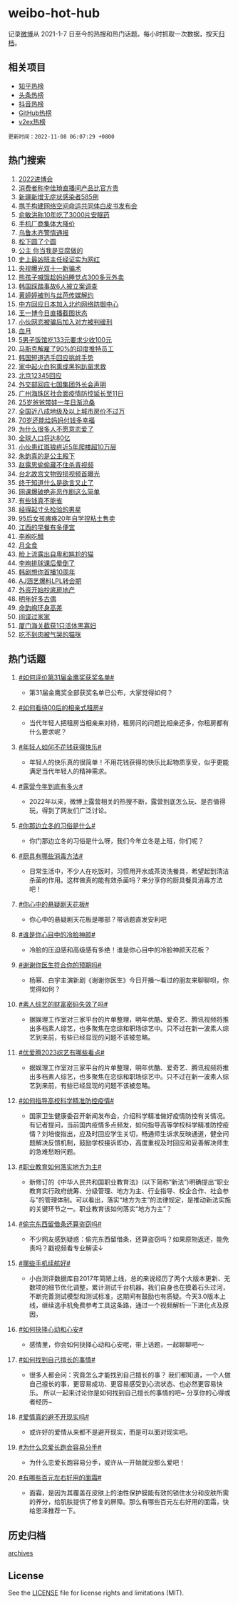 # weibo-hot-hub

记录[微博](https://www.weibo.com)从 2021-1-7 日至今的热搜和热门话题。每小时抓取一次数据，按天[归档](archives)。

## 相关项目

- [知乎热榜](https://github.com/lonnyzhang423/zhihu-hot-hub)
- [头条热榜](https://github.com/lonnyzhang423/toutiao-hot-hub)
- [抖音热榜](https://github.com/lonnyzhang423/douyin-hot-hub)
- [GitHub热榜](https://github.com/lonnyzhang423/github-hot-hub)
- [v2ex热榜](https://github.com/lonnyzhang423/v2ex-hot-hub)


`更新时间：2022-11-08 06:07:29 +0800`

## 热门搜索

1. [2022进博会](https://m.weibo.cn/search?containerid=100103type%3D1%26t%3D10%26q%3D%232022%E8%BF%9B%E5%8D%9A%E4%BC%9A%23&stream_entry_id=51&isnewpage=1&extparam=seat%3D1%26filter_type%3Drealtimehot%26pos%3D0%26dgr%3D0%26c_type%3D51%26cate%3D10103%26display_time%3D1667858847%26pre_seqid%3D1667858847141029163164&luicode=10000011&lfid=106003type%253D25%2526t%253D3%2526disable_hot%253D1%2526filter_type%253Drealtimehot)
1. [消费者称李佳琦直播间产品比官方贵](https://m.weibo.cn/search?containerid=100103type%3D1%26t%3D10%26q%3D%23%E6%B6%88%E8%B4%B9%E8%80%85%E7%A7%B0%E6%9D%8E%E4%BD%B3%E7%90%A6%E7%9B%B4%E6%92%AD%E9%97%B4%E4%BA%A7%E5%93%81%E6%AF%94%E5%AE%98%E6%96%B9%E8%B4%B5%23&stream_entry_id=31&isnewpage=1&extparam=seat%3D1%26cate%3D5001%26pos%3D0%26lcate%3D5001%26realpos%3D1%26filter_type%3Drealtimehot%26q%3D%2523%25E6%25B6%2588%25E8%25B4%25B9%25E8%2580%2585%25E7%25A7%25B0%25E6%259D%258E%25E4%25BD%25B3%25E7%2590%25A6%25E7%259B%25B4%25E6%2592%25AD%25E9%2597%25B4%25E4%25BA%25A7%25E5%2593%2581%25E6%25AF%2594%25E5%25AE%2598%25E6%2596%25B9%25E8%25B4%25B5%2523%26dgr%3D0%26c_type%3D31%26band_rank%3D1%26flag%3D2%26display_time%3D1667858847%26pre_seqid%3D1667858847141029163164&luicode=10000011&lfid=106003type%253D25%2526t%253D3%2526disable_hot%253D1%2526filter_type%253Drealtimehot)
1. [新疆新增无症状感染者585例](https://m.weibo.cn/search?containerid=100103type%3D1%26t%3D10%26q%3D%23%E6%96%B0%E7%96%86%E6%96%B0%E5%A2%9E%E6%97%A0%E7%97%87%E7%8A%B6%E6%84%9F%E6%9F%93%E8%80%85585%E4%BE%8B%23&stream_entry_id=31&isnewpage=1&extparam=seat%3D1%26cate%3D5001%26pos%3D1%26lcate%3D5001%26realpos%3D2%26filter_type%3Drealtimehot%26q%3D%2523%25E6%2596%25B0%25E7%2596%2586%25E6%2596%25B0%25E5%25A2%259E%25E6%2597%25A0%25E7%2597%2587%25E7%258A%25B6%25E6%2584%259F%25E6%259F%2593%25E8%2580%2585585%25E4%25BE%258B%2523%26dgr%3D0%26c_type%3D31%26band_rank%3D2%26flag%3D0%26display_time%3D1667858847%26pre_seqid%3D1667858847141029163164&luicode=10000011&lfid=106003type%253D25%2526t%253D3%2526disable_hot%253D1%2526filter_type%253Drealtimehot)
1. [携手构建网络空间命运共同体白皮书发布会](https://m.weibo.cn/search?containerid=100103type%3D1%26t%3D10%26q%3D%23%E6%90%BA%E6%89%8B%E6%9E%84%E5%BB%BA%E7%BD%91%E7%BB%9C%E7%A9%BA%E9%97%B4%E5%91%BD%E8%BF%90%E5%85%B1%E5%90%8C%E4%BD%93%E7%99%BD%E7%9A%AE%E4%B9%A6%E5%8F%91%E5%B8%83%E4%BC%9A%23&stream_entry_id=31&isnewpage=1&extparam=seat%3D1%26cate%3D5001%26pos%3D2%26lcate%3D5001%26realpos%3D3%26filter_type%3Drealtimehot%26q%3D%2523%25E6%2590%25BA%25E6%2589%258B%25E6%259E%2584%25E5%25BB%25BA%25E7%25BD%2591%25E7%25BB%259C%25E7%25A9%25BA%25E9%2597%25B4%25E5%2591%25BD%25E8%25BF%2590%25E5%2585%25B1%25E5%2590%258C%25E4%25BD%2593%25E7%2599%25BD%25E7%259A%25AE%25E4%25B9%25A6%25E5%258F%2591%25E5%25B8%2583%25E4%25BC%259A%2523%26dgr%3D0%26c_type%3D31%26band_rank%3D3%26flag%3D0%26display_time%3D1667858847%26pre_seqid%3D1667858847141029163164&luicode=10000011&lfid=106003type%253D25%2526t%253D3%2526disable_hot%253D1%2526filter_type%253Drealtimehot)
1. [俞敏洪称10年吃了3000片安眠药](https://m.weibo.cn/search?containerid=100103type%3D1%26t%3D10%26q%3D%23%E4%BF%9E%E6%95%8F%E6%B4%AA%E7%A7%B010%E5%B9%B4%E5%90%83%E4%BA%863000%E7%89%87%E5%AE%89%E7%9C%A0%E8%8D%AF%23&stream_entry_id=31&isnewpage=1&extparam=seat%3D1%26cate%3D5001%26pos%3D3%26lcate%3D5001%26realpos%3D4%26filter_type%3Drealtimehot%26q%3D%2523%25E4%25BF%259E%25E6%2595%258F%25E6%25B4%25AA%25E7%25A7%25B010%25E5%25B9%25B4%25E5%2590%2583%25E4%25BA%25863000%25E7%2589%2587%25E5%25AE%2589%25E7%259C%25A0%25E8%258D%25AF%2523%26dgr%3D0%26c_type%3D31%26band_rank%3D4%26flag%3D0%26display_time%3D1667858847%26pre_seqid%3D1667858847141029163164&luicode=10000011&lfid=106003type%253D25%2526t%253D3%2526disable_hot%253D1%2526filter_type%253Drealtimehot)
1. [手机厂商集体大降价](https://m.weibo.cn/search?containerid=100103type%3D1%26t%3D10%26q%3D%23%E6%89%8B%E6%9C%BA%E5%8E%82%E5%95%86%E9%9B%86%E4%BD%93%E5%A4%A7%E9%99%8D%E4%BB%B7%23&stream_entry_id=31&isnewpage=1&extparam=seat%3D1%26cate%3D5001%26pos%3D4%26lcate%3D5001%26realpos%3D5%26filter_type%3Drealtimehot%26q%3D%2523%25E6%2589%258B%25E6%259C%25BA%25E5%258E%2582%25E5%2595%2586%25E9%259B%2586%25E4%25BD%2593%25E5%25A4%25A7%25E9%2599%258D%25E4%25BB%25B7%2523%26dgr%3D0%26c_type%3D31%26band_rank%3D5%26flag%3D0%26display_time%3D1667858847%26pre_seqid%3D1667858847141029163164&luicode=10000011&lfid=106003type%253D25%2526t%253D3%2526disable_hot%253D1%2526filter_type%253Drealtimehot)
1. [乌鲁木齐警情通报](https://m.weibo.cn/search?containerid=100103type%3D1%26t%3D10%26q%3D%23%E4%B9%8C%E9%B2%81%E6%9C%A8%E9%BD%90%E8%AD%A6%E6%83%85%E9%80%9A%E6%8A%A5%23&stream_entry_id=31&isnewpage=1&extparam=seat%3D1%26cate%3D5001%26pos%3D5%26lcate%3D5001%26realpos%3D6%26filter_type%3Drealtimehot%26q%3D%2523%25E4%25B9%258C%25E9%25B2%2581%25E6%259C%25A8%25E9%25BD%2590%25E8%25AD%25A6%25E6%2583%2585%25E9%2580%259A%25E6%258A%25A5%2523%26dgr%3D0%26c_type%3D31%26band_rank%3D6%26flag%3D0%26display_time%3D1667858847%26pre_seqid%3D1667858847141029163164&luicode=10000011&lfid=106003type%253D25%2526t%253D3%2526disable_hot%253D1%2526filter_type%253Drealtimehot)
1. [松下圆了个圆](https://m.weibo.cn/search?containerid=100103type%3D1%26t%3D10%26q%3D%23%E6%9D%BE%E4%B8%8B%E5%9C%86%E4%BA%86%E4%B8%AA%E5%9C%86%23&stream_entry_id=31&isnewpage=1&extparam=seat%3D1%26cate%3D5001%26pos%3D6%26lcate%3D5001%26adid%3D170774%26filter_type%3Drealtimehot%26q%3D%2523%25E6%259D%25BE%25E4%25B8%258B%25E5%259C%2586%25E4%25BA%2586%25E4%25B8%25AA%25E5%259C%2586%2523%26topic_ad%3D1%26dgr%3D0%26c_type%3D31%26band_rank%3D7%26display_time%3D1667858847%26pre_seqid%3D1667858847141029163164&luicode=10000011&lfid=106003type%253D25%2526t%253D3%2526disable_hot%253D1%2526filter_type%253Drealtimehot)
1. [公主 你当我是豆腐做的](https://m.weibo.cn/search?containerid=100103type%3D1%26t%3D10%26q%3D%E5%85%AC%E4%B8%BB+%E4%BD%A0%E5%BD%93%E6%88%91%E6%98%AF%E8%B1%86%E8%85%90%E5%81%9A%E7%9A%84&stream_entry_id=31&isnewpage=1&extparam=seat%3D1%26cate%3D5001%26pos%3D7%26lcate%3D5001%26realpos%3D7%26filter_type%3Drealtimehot%26q%3D%25E5%2585%25AC%25E4%25B8%25BB%2520%25E4%25BD%25A0%25E5%25BD%2593%25E6%2588%2591%25E6%2598%25AF%25E8%25B1%2586%25E8%2585%2590%25E5%2581%259A%25E7%259A%2584%26dgr%3D0%26c_type%3D31%26band_rank%3D7%26flag%3D0%26display_time%3D1667858847%26pre_seqid%3D1667858847141029163164&luicode=10000011&lfid=106003type%253D25%2526t%253D3%2526disable_hot%253D1%2526filter_type%253Drealtimehot)
1. [史上最凶班主任经证实为网红](https://m.weibo.cn/search?containerid=100103type%3D1%26t%3D10%26q%3D%23%E5%8F%B2%E4%B8%8A%E6%9C%80%E5%87%B6%E7%8F%AD%E4%B8%BB%E4%BB%BB%E7%BB%8F%E8%AF%81%E5%AE%9E%E4%B8%BA%E7%BD%91%E7%BA%A2%23&stream_entry_id=31&isnewpage=1&extparam=seat%3D1%26cate%3D5001%26pos%3D8%26lcate%3D5001%26realpos%3D8%26filter_type%3Drealtimehot%26q%3D%2523%25E5%258F%25B2%25E4%25B8%258A%25E6%259C%2580%25E5%2587%25B6%25E7%258F%25AD%25E4%25B8%25BB%25E4%25BB%25BB%25E7%25BB%258F%25E8%25AF%2581%25E5%25AE%259E%25E4%25B8%25BA%25E7%25BD%2591%25E7%25BA%25A2%2523%26dgr%3D0%26c_type%3D31%26band_rank%3D8%26flag%3D0%26display_time%3D1667858847%26pre_seqid%3D1667858847141029163164&luicode=10000011&lfid=106003type%253D25%2526t%253D3%2526disable_hot%253D1%2526filter_type%253Drealtimehot)
1. [央视曝光双十一新骗术](https://m.weibo.cn/search?containerid=100103type%3D1%26t%3D10%26q%3D%23%E5%A4%AE%E8%A7%86%E6%9B%9D%E5%85%89%E5%8F%8C%E5%8D%81%E4%B8%80%E6%96%B0%E9%AA%97%E6%9C%AF%23&stream_entry_id=31&isnewpage=1&extparam=seat%3D1%26cate%3D5001%26pos%3D9%26lcate%3D5001%26realpos%3D9%26filter_type%3Drealtimehot%26q%3D%2523%25E5%25A4%25AE%25E8%25A7%2586%25E6%259B%259D%25E5%2585%2589%25E5%258F%258C%25E5%258D%2581%25E4%25B8%2580%25E6%2596%25B0%25E9%25AA%2597%25E6%259C%25AF%2523%26dgr%3D0%26c_type%3D31%26band_rank%3D9%26flag%3D0%26display_time%3D1667858847%26pre_seqid%3D1667858847141029163164&luicode=10000011&lfid=106003type%253D25%2526t%253D3%2526disable_hot%253D1%2526filter_type%253Drealtimehot)
1. [熊孩子喊饿趁妈妈睡觉点300多元外卖](https://m.weibo.cn/search?containerid=100103type%3D1%26t%3D10%26q%3D%23%E7%86%8A%E5%AD%A9%E5%AD%90%E5%96%8A%E9%A5%BF%E8%B6%81%E5%A6%88%E5%A6%88%E7%9D%A1%E8%A7%89%E7%82%B9300%E5%A4%9A%E5%85%83%E5%A4%96%E5%8D%96%23&stream_entry_id=31&isnewpage=1&extparam=seat%3D1%26cate%3D5001%26pos%3D10%26lcate%3D5001%26realpos%3D10%26filter_type%3Drealtimehot%26q%3D%2523%25E7%2586%258A%25E5%25AD%25A9%25E5%25AD%2590%25E5%2596%258A%25E9%25A5%25BF%25E8%25B6%2581%25E5%25A6%2588%25E5%25A6%2588%25E7%259D%25A1%25E8%25A7%2589%25E7%2582%25B9300%25E5%25A4%259A%25E5%2585%2583%25E5%25A4%2596%25E5%258D%2596%2523%26dgr%3D0%26c_type%3D31%26band_rank%3D10%26flag%3D0%26display_time%3D1667858847%26pre_seqid%3D1667858847141029163164&luicode=10000011&lfid=106003type%253D25%2526t%253D3%2526disable_hot%253D1%2526filter_type%253Drealtimehot)
1. [韩国踩踏事故6人被立案调查](https://m.weibo.cn/search?containerid=100103type%3D1%26t%3D10%26q%3D%23%E9%9F%A9%E5%9B%BD%E8%B8%A9%E8%B8%8F%E4%BA%8B%E6%95%856%E4%BA%BA%E8%A2%AB%E7%AB%8B%E6%A1%88%E8%B0%83%E6%9F%A5%23&stream_entry_id=31&isnewpage=1&extparam=seat%3D1%26cate%3D5001%26pos%3D11%26lcate%3D5001%26realpos%3D11%26filter_type%3Drealtimehot%26q%3D%2523%25E9%259F%25A9%25E5%259B%25BD%25E8%25B8%25A9%25E8%25B8%258F%25E4%25BA%258B%25E6%2595%25856%25E4%25BA%25BA%25E8%25A2%25AB%25E7%25AB%258B%25E6%25A1%2588%25E8%25B0%2583%25E6%259F%25A5%2523%26dgr%3D0%26c_type%3D31%26band_rank%3D11%26flag%3D0%26display_time%3D1667858847%26pre_seqid%3D1667858847141029163164&luicode=10000011&lfid=106003type%253D25%2526t%253D3%2526disable_hot%253D1%2526filter_type%253Drealtimehot)
1. [黄婷婷被判与丝芭传媒解约](https://m.weibo.cn/search?containerid=100103type%3D1%26t%3D10%26q%3D%23%E9%BB%84%E5%A9%B7%E5%A9%B7%E8%A2%AB%E5%88%A4%E4%B8%8E%E4%B8%9D%E8%8A%AD%E4%BC%A0%E5%AA%92%E8%A7%A3%E7%BA%A6%23&stream_entry_id=31&isnewpage=1&extparam=seat%3D1%26cate%3D5001%26pos%3D12%26lcate%3D5001%26realpos%3D12%26filter_type%3Drealtimehot%26q%3D%2523%25E9%25BB%2584%25E5%25A9%25B7%25E5%25A9%25B7%25E8%25A2%25AB%25E5%2588%25A4%25E4%25B8%258E%25E4%25B8%259D%25E8%258A%25AD%25E4%25BC%25A0%25E5%25AA%2592%25E8%25A7%25A3%25E7%25BA%25A6%2523%26dgr%3D0%26c_type%3D31%26band_rank%3D12%26flag%3D0%26display_time%3D1667858847%26pre_seqid%3D1667858847141029163164&luicode=10000011&lfid=106003type%253D25%2526t%253D3%2526disable_hot%253D1%2526filter_type%253Drealtimehot)
1. [中方回应日本加入北约网络防御中心](https://m.weibo.cn/search?containerid=100103type%3D1%26t%3D10%26q%3D%23%E4%B8%AD%E6%96%B9%E5%9B%9E%E5%BA%94%E6%97%A5%E6%9C%AC%E5%8A%A0%E5%85%A5%E5%8C%97%E7%BA%A6%E7%BD%91%E7%BB%9C%E9%98%B2%E5%BE%A1%E4%B8%AD%E5%BF%83%23&stream_entry_id=31&isnewpage=1&extparam=seat%3D1%26cate%3D5001%26pos%3D13%26lcate%3D5001%26realpos%3D13%26filter_type%3Drealtimehot%26q%3D%2523%25E4%25B8%25AD%25E6%2596%25B9%25E5%259B%259E%25E5%25BA%2594%25E6%2597%25A5%25E6%259C%25AC%25E5%258A%25A0%25E5%2585%25A5%25E5%258C%2597%25E7%25BA%25A6%25E7%25BD%2591%25E7%25BB%259C%25E9%2598%25B2%25E5%25BE%25A1%25E4%25B8%25AD%25E5%25BF%2583%2523%26dgr%3D0%26c_type%3D31%26band_rank%3D13%26flag%3D0%26display_time%3D1667858847%26pre_seqid%3D1667858847141029163164&luicode=10000011&lfid=106003type%253D25%2526t%253D3%2526disable_hot%253D1%2526filter_type%253Drealtimehot)
1. [王一博今日直播截图状态](https://m.weibo.cn/search?containerid=100103type%3D1%26t%3D10%26q%3D%23%E7%8E%8B%E4%B8%80%E5%8D%9A%E4%BB%8A%E6%97%A5%E7%9B%B4%E6%92%AD%E6%88%AA%E5%9B%BE%E7%8A%B6%E6%80%81%23&stream_entry_id=31&isnewpage=1&extparam=seat%3D1%26cate%3D5001%26pos%3D14%26lcate%3D5001%26realpos%3D14%26filter_type%3Drealtimehot%26q%3D%2523%25E7%258E%258B%25E4%25B8%2580%25E5%258D%259A%25E4%25BB%258A%25E6%2597%25A5%25E7%259B%25B4%25E6%2592%25AD%25E6%2588%25AA%25E5%259B%25BE%25E7%258A%25B6%25E6%2580%2581%2523%26dgr%3D0%26c_type%3D31%26band_rank%3D14%26flag%3D0%26display_time%3D1667858847%26pre_seqid%3D1667858847141029163164&luicode=10000011&lfid=106003type%253D25%2526t%253D3%2526disable_hot%253D1%2526filter_type%253Drealtimehot)
1. [小伙网恋被骗后加入对方被判缓刑](https://m.weibo.cn/search?containerid=100103type%3D1%26t%3D10%26q%3D%23%E5%B0%8F%E4%BC%99%E7%BD%91%E6%81%8B%E8%A2%AB%E9%AA%97%E5%90%8E%E5%8A%A0%E5%85%A5%E5%AF%B9%E6%96%B9%E8%A2%AB%E5%88%A4%E7%BC%93%E5%88%91%23&stream_entry_id=31&isnewpage=1&extparam=seat%3D1%26cate%3D5001%26pos%3D15%26lcate%3D5001%26realpos%3D15%26filter_type%3Drealtimehot%26q%3D%2523%25E5%25B0%258F%25E4%25BC%2599%25E7%25BD%2591%25E6%2581%258B%25E8%25A2%25AB%25E9%25AA%2597%25E5%2590%258E%25E5%258A%25A0%25E5%2585%25A5%25E5%25AF%25B9%25E6%2596%25B9%25E8%25A2%25AB%25E5%2588%25A4%25E7%25BC%2593%25E5%2588%2591%2523%26dgr%3D0%26c_type%3D31%26band_rank%3D15%26flag%3D0%26display_time%3D1667858847%26pre_seqid%3D1667858847141029163164&luicode=10000011&lfid=106003type%253D25%2526t%253D3%2526disable_hot%253D1%2526filter_type%253Drealtimehot)
1. [血月](https://m.weibo.cn/search?containerid=100103type%3D1%26t%3D10%26q%3D%E8%A1%80%E6%9C%88&stream_entry_id=31&isnewpage=1&extparam=seat%3D1%26cate%3D5001%26pos%3D16%26lcate%3D5001%26realpos%3D16%26filter_type%3Drealtimehot%26q%3D%25E8%25A1%2580%25E6%259C%2588%26dgr%3D0%26c_type%3D31%26band_rank%3D16%26flag%3D0%26display_time%3D1667858847%26pre_seqid%3D1667858847141029163164&luicode=10000011&lfid=106003type%253D25%2526t%253D3%2526disable_hot%253D1%2526filter_type%253Drealtimehot)
1. [5男子饭馆吃133元要求少收100元](https://m.weibo.cn/search?containerid=100103type%3D1%26t%3D10%26q%3D%235%E7%94%B7%E5%AD%90%E9%A5%AD%E9%A6%86%E5%90%83133%E5%85%83%E8%A6%81%E6%B1%82%E5%B0%91%E6%94%B6100%E5%85%83%23&stream_entry_id=31&isnewpage=1&extparam=seat%3D1%26cate%3D5001%26pos%3D17%26lcate%3D5001%26realpos%3D17%26filter_type%3Drealtimehot%26q%3D%25235%25E7%2594%25B7%25E5%25AD%2590%25E9%25A5%25AD%25E9%25A6%2586%25E5%2590%2583133%25E5%2585%2583%25E8%25A6%2581%25E6%25B1%2582%25E5%25B0%2591%25E6%2594%25B6100%25E5%2585%2583%2523%26dgr%3D0%26c_type%3D31%26band_rank%3D17%26flag%3D0%26display_time%3D1667858847%26pre_seqid%3D1667858847141029163164&luicode=10000011&lfid=106003type%253D25%2526t%253D3%2526disable_hot%253D1%2526filter_type%253Drealtimehot)
1. [马斯克解雇了90%的印度推特员工](https://m.weibo.cn/search?containerid=100103type%3D1%26t%3D10%26q%3D%23%E9%A9%AC%E6%96%AF%E5%85%8B%E8%A7%A3%E9%9B%87%E4%BA%8690%25%E7%9A%84%E5%8D%B0%E5%BA%A6%E6%8E%A8%E7%89%B9%E5%91%98%E5%B7%A5%23&stream_entry_id=31&isnewpage=1&extparam=seat%3D1%26cate%3D5001%26pos%3D18%26lcate%3D5001%26realpos%3D18%26filter_type%3Drealtimehot%26q%3D%2523%25E9%25A9%25AC%25E6%2596%25AF%25E5%2585%258B%25E8%25A7%25A3%25E9%259B%2587%25E4%25BA%258690%2525%25E7%259A%2584%25E5%258D%25B0%25E5%25BA%25A6%25E6%258E%25A8%25E7%2589%25B9%25E5%2591%2598%25E5%25B7%25A5%2523%26dgr%3D0%26c_type%3D31%26band_rank%3D18%26flag%3D0%26display_time%3D1667858847%26pre_seqid%3D1667858847141029163164&luicode=10000011&lfid=106003type%253D25%2526t%253D3%2526disable_hot%253D1%2526filter_type%253Drealtimehot)
1. [韩国短道选手回应挑衅手势](https://m.weibo.cn/search?containerid=100103type%3D1%26t%3D10%26q%3D%23%E9%9F%A9%E5%9B%BD%E7%9F%AD%E9%81%93%E9%80%89%E6%89%8B%E5%9B%9E%E5%BA%94%E6%8C%91%E8%A1%85%E6%89%8B%E5%8A%BF%23&stream_entry_id=31&isnewpage=1&extparam=seat%3D1%26cate%3D5001%26pos%3D19%26lcate%3D5001%26realpos%3D19%26filter_type%3Drealtimehot%26q%3D%2523%25E9%259F%25A9%25E5%259B%25BD%25E7%259F%25AD%25E9%2581%2593%25E9%2580%2589%25E6%2589%258B%25E5%259B%259E%25E5%25BA%2594%25E6%258C%2591%25E8%25A1%2585%25E6%2589%258B%25E5%258A%25BF%2523%26dgr%3D0%26c_type%3D31%26band_rank%3D19%26flag%3D0%26display_time%3D1667858847%26pre_seqid%3D1667858847141029163164&luicode=10000011&lfid=106003type%253D25%2526t%253D3%2526disable_hot%253D1%2526filter_type%253Drealtimehot)
1. [家中起火白狗熏成黑狗趴窗求救](https://m.weibo.cn/search?containerid=100103type%3D1%26t%3D10%26q%3D%23%E5%AE%B6%E4%B8%AD%E8%B5%B7%E7%81%AB%E7%99%BD%E7%8B%97%E7%86%8F%E6%88%90%E9%BB%91%E7%8B%97%E8%B6%B4%E7%AA%97%E6%B1%82%E6%95%91%23&stream_entry_id=31&isnewpage=1&extparam=seat%3D1%26cate%3D5001%26pos%3D20%26lcate%3D5001%26realpos%3D20%26filter_type%3Drealtimehot%26q%3D%2523%25E5%25AE%25B6%25E4%25B8%25AD%25E8%25B5%25B7%25E7%2581%25AB%25E7%2599%25BD%25E7%258B%2597%25E7%2586%258F%25E6%2588%2590%25E9%25BB%2591%25E7%258B%2597%25E8%25B6%25B4%25E7%25AA%2597%25E6%25B1%2582%25E6%2595%2591%2523%26dgr%3D0%26c_type%3D31%26band_rank%3D20%26flag%3D0%26display_time%3D1667858847%26pre_seqid%3D1667858847141029163164&luicode=10000011&lfid=106003type%253D25%2526t%253D3%2526disable_hot%253D1%2526filter_type%253Drealtimehot)
1. [北京12345回应](https://m.weibo.cn/search?containerid=100103type%3D1%26t%3D10%26q%3D%23%E5%8C%97%E4%BA%AC12345%E5%9B%9E%E5%BA%94%23&stream_entry_id=31&isnewpage=1&extparam=seat%3D1%26cate%3D5001%26pos%3D21%26lcate%3D5001%26realpos%3D21%26filter_type%3Drealtimehot%26q%3D%2523%25E5%258C%2597%25E4%25BA%25AC12345%25E5%259B%259E%25E5%25BA%2594%2523%26dgr%3D0%26c_type%3D31%26band_rank%3D21%26flag%3D0%26display_time%3D1667858847%26pre_seqid%3D1667858847141029163164&luicode=10000011&lfid=106003type%253D25%2526t%253D3%2526disable_hot%253D1%2526filter_type%253Drealtimehot)
1. [外交部回应七国集团外长会声明](https://m.weibo.cn/search?containerid=100103type%3D1%26t%3D10%26q%3D%23%E5%A4%96%E4%BA%A4%E9%83%A8%E5%9B%9E%E5%BA%94%E4%B8%83%E5%9B%BD%E9%9B%86%E5%9B%A2%E5%A4%96%E9%95%BF%E4%BC%9A%E5%A3%B0%E6%98%8E%23&stream_entry_id=31&isnewpage=1&extparam=seat%3D1%26cate%3D5001%26pos%3D22%26lcate%3D5001%26realpos%3D22%26filter_type%3Drealtimehot%26q%3D%2523%25E5%25A4%2596%25E4%25BA%25A4%25E9%2583%25A8%25E5%259B%259E%25E5%25BA%2594%25E4%25B8%2583%25E5%259B%25BD%25E9%259B%2586%25E5%259B%25A2%25E5%25A4%2596%25E9%2595%25BF%25E4%25BC%259A%25E5%25A3%25B0%25E6%2598%258E%2523%26dgr%3D0%26c_type%3D31%26band_rank%3D22%26flag%3D0%26display_time%3D1667858847%26pre_seqid%3D1667858847141029163164&luicode=10000011&lfid=106003type%253D25%2526t%253D3%2526disable_hot%253D1%2526filter_type%253Drealtimehot)
1. [广州海珠区社会面疫情防控延长至11日](https://m.weibo.cn/search?containerid=100103type%3D1%26t%3D10%26q%3D%23%E5%B9%BF%E5%B7%9E%E6%B5%B7%E7%8F%A0%E5%8C%BA%E7%A4%BE%E4%BC%9A%E9%9D%A2%E7%96%AB%E6%83%85%E9%98%B2%E6%8E%A7%E5%BB%B6%E9%95%BF%E8%87%B311%E6%97%A5%23&stream_entry_id=31&isnewpage=1&extparam=seat%3D1%26cate%3D5001%26pos%3D23%26lcate%3D5001%26realpos%3D23%26filter_type%3Drealtimehot%26q%3D%2523%25E5%25B9%25BF%25E5%25B7%259E%25E6%25B5%25B7%25E7%258F%25A0%25E5%258C%25BA%25E7%25A4%25BE%25E4%25BC%259A%25E9%259D%25A2%25E7%2596%25AB%25E6%2583%2585%25E9%2598%25B2%25E6%258E%25A7%25E5%25BB%25B6%25E9%2595%25BF%25E8%2587%25B311%25E6%2597%25A5%2523%26dgr%3D0%26c_type%3D31%26band_rank%3D23%26flag%3D0%26display_time%3D1667858847%26pre_seqid%3D1667858847141029163164&luicode=10000011&lfid=106003type%253D25%2526t%253D3%2526disable_hot%253D1%2526filter_type%253Drealtimehot)
1. [25岁爸爸带娃一年日渐沧桑](https://m.weibo.cn/search?containerid=100103type%3D1%26t%3D10%26q%3D%2325%E5%B2%81%E7%88%B8%E7%88%B8%E5%B8%A6%E5%A8%83%E4%B8%80%E5%B9%B4%E6%97%A5%E6%B8%90%E6%B2%A7%E6%A1%91%23&stream_entry_id=31&isnewpage=1&extparam=seat%3D1%26cate%3D5001%26pos%3D24%26lcate%3D5001%26realpos%3D24%26filter_type%3Drealtimehot%26q%3D%252325%25E5%25B2%2581%25E7%2588%25B8%25E7%2588%25B8%25E5%25B8%25A6%25E5%25A8%2583%25E4%25B8%2580%25E5%25B9%25B4%25E6%2597%25A5%25E6%25B8%2590%25E6%25B2%25A7%25E6%25A1%2591%2523%26dgr%3D0%26c_type%3D31%26band_rank%3D24%26flag%3D0%26display_time%3D1667858847%26pre_seqid%3D1667858847141029163164&luicode=10000011&lfid=106003type%253D25%2526t%253D3%2526disable_hot%253D1%2526filter_type%253Drealtimehot)
1. [全国近八成地级及以上城市房价不过万](https://m.weibo.cn/search?containerid=100103type%3D1%26t%3D10%26q%3D%23%E5%85%A8%E5%9B%BD%E8%BF%91%E5%85%AB%E6%88%90%E5%9C%B0%E7%BA%A7%E5%8F%8A%E4%BB%A5%E4%B8%8A%E5%9F%8E%E5%B8%82%E6%88%BF%E4%BB%B7%E4%B8%8D%E8%BF%87%E4%B8%87%23&stream_entry_id=31&isnewpage=1&extparam=seat%3D1%26cate%3D5001%26pos%3D25%26lcate%3D5001%26realpos%3D25%26filter_type%3Drealtimehot%26q%3D%2523%25E5%2585%25A8%25E5%259B%25BD%25E8%25BF%2591%25E5%2585%25AB%25E6%2588%2590%25E5%259C%25B0%25E7%25BA%25A7%25E5%258F%258A%25E4%25BB%25A5%25E4%25B8%258A%25E5%259F%258E%25E5%25B8%2582%25E6%2588%25BF%25E4%25BB%25B7%25E4%25B8%258D%25E8%25BF%2587%25E4%25B8%2587%2523%26dgr%3D0%26c_type%3D31%26band_rank%3D25%26flag%3D0%26display_time%3D1667858847%26pre_seqid%3D1667858847141029163164&luicode=10000011&lfid=106003type%253D25%2526t%253D3%2526disable_hot%253D1%2526filter_type%253Drealtimehot)
1. [70岁还能给妈妈付钱多幸福](https://m.weibo.cn/search?containerid=100103type%3D1%26t%3D10%26q%3D%2370%E5%B2%81%E8%BF%98%E8%83%BD%E7%BB%99%E5%A6%88%E5%A6%88%E4%BB%98%E9%92%B1%E5%A4%9A%E5%B9%B8%E7%A6%8F%23&stream_entry_id=31&isnewpage=1&extparam=seat%3D1%26cate%3D5001%26pos%3D26%26lcate%3D5001%26realpos%3D26%26filter_type%3Drealtimehot%26q%3D%252370%25E5%25B2%2581%25E8%25BF%2598%25E8%2583%25BD%25E7%25BB%2599%25E5%25A6%2588%25E5%25A6%2588%25E4%25BB%2598%25E9%2592%25B1%25E5%25A4%259A%25E5%25B9%25B8%25E7%25A6%258F%2523%26dgr%3D0%26c_type%3D31%26band_rank%3D26%26flag%3D0%26display_time%3D1667858847%26pre_seqid%3D1667858847141029163164&luicode=10000011&lfid=106003type%253D25%2526t%253D3%2526disable_hot%253D1%2526filter_type%253Drealtimehot)
1. [为什么很多人不愿意恋爱了](https://m.weibo.cn/search?containerid=100103type%3D1%26t%3D10%26q%3D%23%E4%B8%BA%E4%BB%80%E4%B9%88%E5%BE%88%E5%A4%9A%E4%BA%BA%E4%B8%8D%E6%84%BF%E6%84%8F%E6%81%8B%E7%88%B1%E4%BA%86%23&stream_entry_id=31&isnewpage=1&extparam=seat%3D1%26cate%3D5001%26pos%3D27%26lcate%3D5001%26realpos%3D27%26filter_type%3Drealtimehot%26q%3D%2523%25E4%25B8%25BA%25E4%25BB%2580%25E4%25B9%2588%25E5%25BE%2588%25E5%25A4%259A%25E4%25BA%25BA%25E4%25B8%258D%25E6%2584%25BF%25E6%2584%258F%25E6%2581%258B%25E7%2588%25B1%25E4%25BA%2586%2523%26dgr%3D0%26c_type%3D31%26band_rank%3D27%26flag%3D0%26display_time%3D1667858847%26pre_seqid%3D1667858847141029163164&luicode=10000011&lfid=106003type%253D25%2526t%253D3%2526disable_hot%253D1%2526filter_type%253Drealtimehot)
1. [全球人口将达80亿](https://m.weibo.cn/search?containerid=100103type%3D1%26t%3D10%26q%3D%23%E5%85%A8%E7%90%83%E4%BA%BA%E5%8F%A3%E5%B0%86%E8%BE%BE80%E4%BA%BF%23&stream_entry_id=31&isnewpage=1&extparam=seat%3D1%26cate%3D5001%26pos%3D28%26lcate%3D5001%26realpos%3D28%26filter_type%3Drealtimehot%26q%3D%2523%25E5%2585%25A8%25E7%2590%2583%25E4%25BA%25BA%25E5%258F%25A3%25E5%25B0%2586%25E8%25BE%25BE80%25E4%25BA%25BF%2523%26dgr%3D0%26c_type%3D31%26band_rank%3D28%26flag%3D0%26display_time%3D1667858847%26pre_seqid%3D1667858847141029163164&luicode=10000011&lfid=106003type%253D25%2526t%253D3%2526disable_hot%253D1%2526filter_type%253Drealtimehot)
1. [小伙患红斑狼疮近5年爬楼超10万层](https://m.weibo.cn/search?containerid=100103type%3D1%26t%3D10%26q%3D%23%E5%B0%8F%E4%BC%99%E6%82%A3%E7%BA%A2%E6%96%91%E7%8B%BC%E7%96%AE%E8%BF%915%E5%B9%B4%E7%88%AC%E6%A5%BC%E8%B6%8510%E4%B8%87%E5%B1%82%23&stream_entry_id=31&isnewpage=1&extparam=seat%3D1%26cate%3D5001%26pos%3D29%26lcate%3D5001%26realpos%3D29%26filter_type%3Drealtimehot%26q%3D%2523%25E5%25B0%258F%25E4%25BC%2599%25E6%2582%25A3%25E7%25BA%25A2%25E6%2596%2591%25E7%258B%25BC%25E7%2596%25AE%25E8%25BF%25915%25E5%25B9%25B4%25E7%2588%25AC%25E6%25A5%25BC%25E8%25B6%258510%25E4%25B8%2587%25E5%25B1%2582%2523%26dgr%3D0%26c_type%3D31%26band_rank%3D29%26flag%3D0%26display_time%3D1667858847%26pre_seqid%3D1667858847141029163164&luicode=10000011&lfid=106003type%253D25%2526t%253D3%2526disable_hot%253D1%2526filter_type%253Drealtimehot)
1. [朱韵真的是公主殿下](https://m.weibo.cn/search?containerid=100103type%3D1%26t%3D10%26q%3D%23%E6%9C%B1%E9%9F%B5%E7%9C%9F%E7%9A%84%E6%98%AF%E5%85%AC%E4%B8%BB%E6%AE%BF%E4%B8%8B%23&stream_entry_id=31&isnewpage=1&extparam=seat%3D1%26cate%3D5001%26pos%3D30%26lcate%3D5001%26realpos%3D30%26filter_type%3Drealtimehot%26q%3D%2523%25E6%259C%25B1%25E9%259F%25B5%25E7%259C%259F%25E7%259A%2584%25E6%2598%25AF%25E5%2585%25AC%25E4%25B8%25BB%25E6%25AE%25BF%25E4%25B8%258B%2523%26dgr%3D0%26c_type%3D31%26band_rank%3D30%26flag%3D0%26display_time%3D1667858847%26pre_seqid%3D1667858847141029163164&luicode=10000011&lfid=106003type%253D25%2526t%253D3%2526disable_hot%253D1%2526filter_type%253Drealtimehot)
1. [赵露思偷偷藏不住杀青视频](https://m.weibo.cn/search?containerid=100103type%3D1%26t%3D10%26q%3D%23%E8%B5%B5%E9%9C%B2%E6%80%9D%E5%81%B7%E5%81%B7%E8%97%8F%E4%B8%8D%E4%BD%8F%E6%9D%80%E9%9D%92%E8%A7%86%E9%A2%91%23&stream_entry_id=31&isnewpage=1&extparam=seat%3D1%26cate%3D5001%26pos%3D31%26lcate%3D5001%26realpos%3D31%26filter_type%3Drealtimehot%26q%3D%2523%25E8%25B5%25B5%25E9%259C%25B2%25E6%2580%259D%25E5%2581%25B7%25E5%2581%25B7%25E8%2597%258F%25E4%25B8%258D%25E4%25BD%258F%25E6%259D%2580%25E9%259D%2592%25E8%25A7%2586%25E9%25A2%2591%2523%26dgr%3D0%26c_type%3D31%26band_rank%3D31%26flag%3D0%26display_time%3D1667858847%26pre_seqid%3D1667858847141029163164&luicode=10000011&lfid=106003type%253D25%2526t%253D3%2526disable_hot%253D1%2526filter_type%253Drealtimehot)
1. [台北故宫文物毁损视频首曝光](https://m.weibo.cn/search?containerid=100103type%3D1%26t%3D10%26q%3D%23%E5%8F%B0%E5%8C%97%E6%95%85%E5%AE%AB%E6%96%87%E7%89%A9%E6%AF%81%E6%8D%9F%E8%A7%86%E9%A2%91%E9%A6%96%E6%9B%9D%E5%85%89%23&stream_entry_id=31&isnewpage=1&extparam=seat%3D1%26cate%3D5001%26pos%3D32%26lcate%3D5001%26realpos%3D32%26filter_type%3Drealtimehot%26q%3D%2523%25E5%258F%25B0%25E5%258C%2597%25E6%2595%2585%25E5%25AE%25AB%25E6%2596%2587%25E7%2589%25A9%25E6%25AF%2581%25E6%258D%259F%25E8%25A7%2586%25E9%25A2%2591%25E9%25A6%2596%25E6%259B%259D%25E5%2585%2589%2523%26dgr%3D0%26c_type%3D31%26band_rank%3D32%26flag%3D0%26display_time%3D1667858847%26pre_seqid%3D1667858847141029163164&luicode=10000011&lfid=106003type%253D25%2526t%253D3%2526disable_hot%253D1%2526filter_type%253Drealtimehot)
1. [终于知道什么是欲言又止了](https://m.weibo.cn/search?containerid=100103type%3D1%26t%3D10%26q%3D%23%E7%BB%88%E4%BA%8E%E7%9F%A5%E9%81%93%E4%BB%80%E4%B9%88%E6%98%AF%E6%AC%B2%E8%A8%80%E5%8F%88%E6%AD%A2%E4%BA%86%23&stream_entry_id=31&isnewpage=1&extparam=seat%3D1%26cate%3D5001%26pos%3D33%26lcate%3D5001%26realpos%3D33%26filter_type%3Drealtimehot%26q%3D%2523%25E7%25BB%2588%25E4%25BA%258E%25E7%259F%25A5%25E9%2581%2593%25E4%25BB%2580%25E4%25B9%2588%25E6%2598%25AF%25E6%25AC%25B2%25E8%25A8%2580%25E5%258F%2588%25E6%25AD%25A2%25E4%25BA%2586%2523%26dgr%3D0%26c_type%3D31%26band_rank%3D33%26flag%3D0%26display_time%3D1667858847%26pre_seqid%3D1667858847141029163164&luicode=10000011&lfid=106003type%253D25%2526t%253D3%2526disable_hot%253D1%2526filter_type%253Drealtimehot)
1. [网课爆破绝非恶作剧这么简单](https://m.weibo.cn/search?containerid=100103type%3D1%26t%3D10%26q%3D%23%E7%BD%91%E8%AF%BE%E7%88%86%E7%A0%B4%E7%BB%9D%E9%9D%9E%E6%81%B6%E4%BD%9C%E5%89%A7%E8%BF%99%E4%B9%88%E7%AE%80%E5%8D%95%23&stream_entry_id=31&isnewpage=1&extparam=seat%3D1%26cate%3D5001%26pos%3D34%26lcate%3D5001%26realpos%3D34%26filter_type%3Drealtimehot%26q%3D%2523%25E7%25BD%2591%25E8%25AF%25BE%25E7%2588%2586%25E7%25A0%25B4%25E7%25BB%259D%25E9%259D%259E%25E6%2581%25B6%25E4%25BD%259C%25E5%2589%25A7%25E8%25BF%2599%25E4%25B9%2588%25E7%25AE%2580%25E5%258D%2595%2523%26dgr%3D0%26c_type%3D31%26band_rank%3D34%26flag%3D0%26display_time%3D1667858847%26pre_seqid%3D1667858847141029163164&luicode=10000011&lfid=106003type%253D25%2526t%253D3%2526disable_hot%253D1%2526filter_type%253Drealtimehot)
1. [有些钱真不能省](https://m.weibo.cn/search?containerid=100103type%3D1%26t%3D10%26q%3D%23%E6%9C%89%E4%BA%9B%E9%92%B1%E7%9C%9F%E4%B8%8D%E8%83%BD%E7%9C%81%23&stream_entry_id=31&isnewpage=1&extparam=seat%3D1%26cate%3D5001%26pos%3D35%26lcate%3D5001%26realpos%3D35%26filter_type%3Drealtimehot%26q%3D%2523%25E6%259C%2589%25E4%25BA%259B%25E9%2592%25B1%25E7%259C%259F%25E4%25B8%258D%25E8%2583%25BD%25E7%259C%2581%2523%26dgr%3D0%26c_type%3D31%26band_rank%3D35%26flag%3D0%26display_time%3D1667858847%26pre_seqid%3D1667858847141029163164&luicode=10000011&lfid=106003type%253D25%2526t%253D3%2526disable_hot%253D1%2526filter_type%253Drealtimehot)
1. [经得起寸头检验的男星](https://m.weibo.cn/search?containerid=100103type%3D1%26t%3D10%26q%3D%23%E7%BB%8F%E5%BE%97%E8%B5%B7%E5%AF%B8%E5%A4%B4%E6%A3%80%E9%AA%8C%E7%9A%84%E7%94%B7%E6%98%9F%23&stream_entry_id=31&isnewpage=1&extparam=seat%3D1%26cate%3D5001%26pos%3D36%26lcate%3D5001%26realpos%3D36%26filter_type%3Drealtimehot%26q%3D%2523%25E7%25BB%258F%25E5%25BE%2597%25E8%25B5%25B7%25E5%25AF%25B8%25E5%25A4%25B4%25E6%25A3%2580%25E9%25AA%258C%25E7%259A%2584%25E7%2594%25B7%25E6%2598%259F%2523%26dgr%3D0%26c_type%3D31%26band_rank%3D36%26flag%3D0%26display_time%3D1667858847%26pre_seqid%3D1667858847141029163164&luicode=10000011&lfid=106003type%253D25%2526t%253D3%2526disable_hot%253D1%2526filter_type%253Drealtimehot)
1. [95后女孩瘫痪20年自学捏粘土售卖](https://m.weibo.cn/search?containerid=100103type%3D1%26t%3D10%26q%3D%2395%E5%90%8E%E5%A5%B3%E5%AD%A9%E7%98%AB%E7%97%AA20%E5%B9%B4%E8%87%AA%E5%AD%A6%E6%8D%8F%E7%B2%98%E5%9C%9F%E5%94%AE%E5%8D%96%23&stream_entry_id=31&isnewpage=1&extparam=seat%3D1%26cate%3D5001%26pos%3D37%26lcate%3D5001%26realpos%3D37%26filter_type%3Drealtimehot%26q%3D%252395%25E5%2590%258E%25E5%25A5%25B3%25E5%25AD%25A9%25E7%2598%25AB%25E7%2597%25AA20%25E5%25B9%25B4%25E8%2587%25AA%25E5%25AD%25A6%25E6%258D%258F%25E7%25B2%2598%25E5%259C%259F%25E5%2594%25AE%25E5%258D%2596%2523%26dgr%3D0%26c_type%3D31%26band_rank%3D37%26flag%3D1%26display_time%3D1667858847%26pre_seqid%3D1667858847141029163164&luicode=10000011&lfid=106003type%253D25%2526t%253D3%2526disable_hot%253D1%2526filter_type%253Drealtimehot)
1. [江西的早餐有多便宜](https://m.weibo.cn/search?containerid=100103type%3D1%26t%3D10%26q%3D%23%E6%B1%9F%E8%A5%BF%E7%9A%84%E6%97%A9%E9%A4%90%E6%9C%89%E5%A4%9A%E4%BE%BF%E5%AE%9C%23&stream_entry_id=31&isnewpage=1&extparam=seat%3D1%26cate%3D5001%26pos%3D38%26lcate%3D5001%26realpos%3D38%26filter_type%3Drealtimehot%26q%3D%2523%25E6%25B1%259F%25E8%25A5%25BF%25E7%259A%2584%25E6%2597%25A9%25E9%25A4%2590%25E6%259C%2589%25E5%25A4%259A%25E4%25BE%25BF%25E5%25AE%259C%2523%26dgr%3D0%26c_type%3D31%26band_rank%3D38%26flag%3D0%26display_time%3D1667858847%26pre_seqid%3D1667858847141029163164&luicode=10000011&lfid=106003type%253D25%2526t%253D3%2526disable_hot%253D1%2526filter_type%253Drealtimehot)
1. [李峋吃醋](https://m.weibo.cn/search?containerid=100103type%3D1%26t%3D10%26q%3D%23%E6%9D%8E%E5%B3%8B%E5%90%83%E9%86%8B%23&stream_entry_id=31&isnewpage=1&extparam=seat%3D1%26cate%3D5001%26pos%3D39%26lcate%3D5001%26realpos%3D39%26filter_type%3Drealtimehot%26q%3D%2523%25E6%259D%258E%25E5%25B3%258B%25E5%2590%2583%25E9%2586%258B%2523%26dgr%3D0%26c_type%3D31%26band_rank%3D39%26flag%3D0%26display_time%3D1667858847%26pre_seqid%3D1667858847141029163164&luicode=10000011&lfid=106003type%253D25%2526t%253D3%2526disable_hot%253D1%2526filter_type%253Drealtimehot)
1. [月全食](https://m.weibo.cn/search?containerid=100103type%3D1%26t%3D10%26q%3D%E6%9C%88%E5%85%A8%E9%A3%9F&stream_entry_id=31&isnewpage=1&extparam=seat%3D1%26cate%3D5001%26pos%3D40%26lcate%3D5001%26realpos%3D40%26filter_type%3Drealtimehot%26q%3D%25E6%259C%2588%25E5%2585%25A8%25E9%25A3%259F%26dgr%3D0%26c_type%3D31%26band_rank%3D40%26flag%3D0%26display_time%3D1667858847%26pre_seqid%3D1667858847141029163164&luicode=10000011&lfid=106003type%253D25%2526t%253D3%2526disable_hot%253D1%2526filter_type%253Drealtimehot)
1. [脸上流露出自卑和尴尬的猫](https://m.weibo.cn/search?containerid=100103type%3D1%26t%3D10%26q%3D%23%E8%84%B8%E4%B8%8A%E6%B5%81%E9%9C%B2%E5%87%BA%E8%87%AA%E5%8D%91%E5%92%8C%E5%B0%B4%E5%B0%AC%E7%9A%84%E7%8C%AB%23&stream_entry_id=31&isnewpage=1&extparam=seat%3D1%26cate%3D5001%26pos%3D41%26lcate%3D5001%26realpos%3D41%26filter_type%3Drealtimehot%26q%3D%2523%25E8%2584%25B8%25E4%25B8%258A%25E6%25B5%2581%25E9%259C%25B2%25E5%2587%25BA%25E8%2587%25AA%25E5%258D%2591%25E5%2592%258C%25E5%25B0%25B4%25E5%25B0%25AC%25E7%259A%2584%25E7%258C%25AB%2523%26dgr%3D0%26c_type%3D31%26band_rank%3D41%26flag%3D0%26display_time%3D1667858847%26pre_seqid%3D1667858847141029163164&luicode=10000011&lfid=106003type%253D25%2526t%253D3%2526disable_hot%253D1%2526filter_type%253Drealtimehot)
1. [李峋排球课后晕倒了](https://m.weibo.cn/search?containerid=100103type%3D1%26t%3D10%26q%3D%23%E6%9D%8E%E5%B3%8B%E6%8E%92%E7%90%83%E8%AF%BE%E5%90%8E%E6%99%95%E5%80%92%E4%BA%86%23&stream_entry_id=31&isnewpage=1&extparam=seat%3D1%26cate%3D5001%26pos%3D42%26lcate%3D5001%26realpos%3D42%26filter_type%3Drealtimehot%26q%3D%2523%25E6%259D%258E%25E5%25B3%258B%25E6%258E%2592%25E7%2590%2583%25E8%25AF%25BE%25E5%2590%258E%25E6%2599%2595%25E5%2580%2592%25E4%25BA%2586%2523%26dgr%3D0%26c_type%3D31%26band_rank%3D42%26flag%3D0%26display_time%3D1667858847%26pre_seqid%3D1667858847141029163164&luicode=10000011&lfid=106003type%253D25%2526t%253D3%2526disable_hot%253D1%2526filter_type%253Drealtimehot)
1. [韩剧想你首播10周年](https://m.weibo.cn/search?containerid=100103type%3D1%26t%3D10%26q%3D%23%E9%9F%A9%E5%89%A7%E6%83%B3%E4%BD%A0%E9%A6%96%E6%92%AD10%E5%91%A8%E5%B9%B4%23&stream_entry_id=31&isnewpage=1&extparam=seat%3D1%26cate%3D5001%26pos%3D43%26lcate%3D5001%26realpos%3D43%26filter_type%3Drealtimehot%26q%3D%2523%25E9%259F%25A9%25E5%2589%25A7%25E6%2583%25B3%25E4%25BD%25A0%25E9%25A6%2596%25E6%2592%25AD10%25E5%2591%25A8%25E5%25B9%25B4%2523%26dgr%3D0%26c_type%3D31%26band_rank%3D43%26flag%3D0%26display_time%3D1667858847%26pre_seqid%3D1667858847141029163164&luicode=10000011&lfid=106003type%253D25%2526t%253D3%2526disable_hot%253D1%2526filter_type%253Drealtimehot)
1. [AJ涵艺爆料LPL转会期](https://m.weibo.cn/search?containerid=100103type%3D1%26t%3D10%26q%3D%23AJ%E6%B6%B5%E8%89%BA%E7%88%86%E6%96%99LPL%E8%BD%AC%E4%BC%9A%E6%9C%9F%23&stream_entry_id=31&isnewpage=1&extparam=seat%3D1%26cate%3D5001%26pos%3D44%26lcate%3D5001%26realpos%3D44%26filter_type%3Drealtimehot%26q%3D%2523AJ%25E6%25B6%25B5%25E8%2589%25BA%25E7%2588%2586%25E6%2596%2599LPL%25E8%25BD%25AC%25E4%25BC%259A%25E6%259C%259F%2523%26dgr%3D0%26c_type%3D31%26band_rank%3D44%26flag%3D0%26display_time%3D1667858847%26pre_seqid%3D1667858847141029163164&luicode=10000011&lfid=106003type%253D25%2526t%253D3%2526disable_hot%253D1%2526filter_type%253Drealtimehot)
1. [外资开始抄底房地产](https://m.weibo.cn/search?containerid=100103type%3D1%26t%3D10%26q%3D%23%E5%A4%96%E8%B5%84%E5%BC%80%E5%A7%8B%E6%8A%84%E5%BA%95%E6%88%BF%E5%9C%B0%E4%BA%A7%23&stream_entry_id=31&isnewpage=1&extparam=seat%3D1%26cate%3D5001%26pos%3D45%26lcate%3D5001%26realpos%3D45%26filter_type%3Drealtimehot%26q%3D%2523%25E5%25A4%2596%25E8%25B5%2584%25E5%25BC%2580%25E5%25A7%258B%25E6%258A%2584%25E5%25BA%2595%25E6%2588%25BF%25E5%259C%25B0%25E4%25BA%25A7%2523%26dgr%3D0%26c_type%3D31%26band_rank%3D45%26flag%3D0%26display_time%3D1667858847%26pre_seqid%3D1667858847141029163164&luicode=10000011&lfid=106003type%253D25%2526t%253D3%2526disable_hot%253D1%2526filter_type%253Drealtimehot)
1. [明年好多古偶](https://m.weibo.cn/search?containerid=100103type%3D1%26t%3D10%26q%3D%23%E6%98%8E%E5%B9%B4%E5%A5%BD%E5%A4%9A%E5%8F%A4%E5%81%B6%23&stream_entry_id=31&isnewpage=1&extparam=seat%3D1%26cate%3D5001%26pos%3D46%26lcate%3D5001%26realpos%3D46%26filter_type%3Drealtimehot%26q%3D%2523%25E6%2598%258E%25E5%25B9%25B4%25E5%25A5%25BD%25E5%25A4%259A%25E5%258F%25A4%25E5%2581%25B6%2523%26dgr%3D0%26c_type%3D31%26band_rank%3D46%26flag%3D0%26display_time%3D1667858847%26pre_seqid%3D1667858847141029163164&luicode=10000011&lfid=106003type%253D25%2526t%253D3%2526disable_hot%253D1%2526filter_type%253Drealtimehot)
1. [命韵峋环身高差](https://m.weibo.cn/search?containerid=100103type%3D1%26t%3D10%26q%3D%23%E5%91%BD%E9%9F%B5%E5%B3%8B%E7%8E%AF%E8%BA%AB%E9%AB%98%E5%B7%AE%23&stream_entry_id=31&isnewpage=1&extparam=seat%3D1%26cate%3D5001%26pos%3D47%26lcate%3D5001%26realpos%3D47%26filter_type%3Drealtimehot%26q%3D%2523%25E5%2591%25BD%25E9%259F%25B5%25E5%25B3%258B%25E7%258E%25AF%25E8%25BA%25AB%25E9%25AB%2598%25E5%25B7%25AE%2523%26dgr%3D0%26c_type%3D31%26band_rank%3D47%26flag%3D0%26display_time%3D1667858847%26pre_seqid%3D1667858847141029163164&luicode=10000011&lfid=106003type%253D25%2526t%253D3%2526disable_hot%253D1%2526filter_type%253Drealtimehot)
1. [间谍过家家](https://m.weibo.cn/search?containerid=100103type%3D1%26t%3D10%26q%3D%E9%97%B4%E8%B0%8D%E8%BF%87%E5%AE%B6%E5%AE%B6&stream_entry_id=31&isnewpage=1&extparam=seat%3D1%26cate%3D5001%26pos%3D48%26lcate%3D5001%26realpos%3D48%26filter_type%3Drealtimehot%26q%3D%25E9%2597%25B4%25E8%25B0%258D%25E8%25BF%2587%25E5%25AE%25B6%25E5%25AE%25B6%26dgr%3D0%26c_type%3D31%26band_rank%3D48%26flag%3D0%26display_time%3D1667858847%26pre_seqid%3D1667858847141029163164&luicode=10000011&lfid=106003type%253D25%2526t%253D3%2526disable_hot%253D1%2526filter_type%253Drealtimehot)
1. [厦门海关截获1只活体黑寡妇](https://m.weibo.cn/search?containerid=100103type%3D1%26t%3D10%26q%3D%23%E5%8E%A6%E9%97%A8%E6%B5%B7%E5%85%B3%E6%88%AA%E8%8E%B71%E5%8F%AA%E6%B4%BB%E4%BD%93%E9%BB%91%E5%AF%A1%E5%A6%87%23&stream_entry_id=31&isnewpage=1&extparam=seat%3D1%26cate%3D5001%26pos%3D49%26lcate%3D5001%26realpos%3D49%26filter_type%3Drealtimehot%26q%3D%2523%25E5%258E%25A6%25E9%2597%25A8%25E6%25B5%25B7%25E5%2585%25B3%25E6%2588%25AA%25E8%258E%25B71%25E5%258F%25AA%25E6%25B4%25BB%25E4%25BD%2593%25E9%25BB%2591%25E5%25AF%25A1%25E5%25A6%2587%2523%26dgr%3D0%26c_type%3D31%26band_rank%3D49%26flag%3D0%26display_time%3D1667858847%26pre_seqid%3D1667858847141029163164&luicode=10000011&lfid=106003type%253D25%2526t%253D3%2526disable_hot%253D1%2526filter_type%253Drealtimehot)
1. [吃不到肉被气哭的猫咪](https://m.weibo.cn/search?containerid=100103type%3D1%26t%3D10%26q%3D%23%E5%90%83%E4%B8%8D%E5%88%B0%E8%82%89%E8%A2%AB%E6%B0%94%E5%93%AD%E7%9A%84%E7%8C%AB%E5%92%AA%23&stream_entry_id=31&isnewpage=1&extparam=seat%3D1%26cate%3D5001%26pos%3D50%26lcate%3D5001%26realpos%3D50%26filter_type%3Drealtimehot%26q%3D%2523%25E5%2590%2583%25E4%25B8%258D%25E5%2588%25B0%25E8%2582%2589%25E8%25A2%25AB%25E6%25B0%2594%25E5%2593%25AD%25E7%259A%2584%25E7%258C%25AB%25E5%2592%25AA%2523%26dgr%3D0%26c_type%3D31%26band_rank%3D50%26flag%3D0%26display_time%3D1667858847%26pre_seqid%3D1667858847141029163164&luicode=10000011&lfid=106003type%253D25%2526t%253D3%2526disable_hot%253D1%2526filter_type%253Drealtimehot)

## 热门话题

1. [#如何评价第31届金鹰奖获奖名单#](https://m.weibo.cn/search?containerid=231522type%3D1%26t%3D10%26q%3D%23%E5%A6%82%E4%BD%95%E8%AF%84%E4%BB%B7%E7%AC%AC31%E5%B1%8A%E9%87%91%E9%B9%B0%E5%A5%96%E8%8E%B7%E5%A5%96%E5%90%8D%E5%8D%95%23&stream_entry_id=128&isnewpage=1&extparam=seat%3D1%26cate%3D5004%26pos%3D1-0-0%26lcate%3D5004%26dgr%3D0%26c_type%3D128%26unitid%3D1667793028821%26display_time%3D1667858849%26pre_seqid%3D1667858849226018860136&luicode=10000011&lfid=231648_-_4)
    - 第31届金鹰奖全部获奖名单已公布，大家觉得如何？

1. [#如何看待00后的相亲式租房#](https://m.weibo.cn/search?containerid=231522type%3D1%26t%3D10%26q%3D%23%E5%A6%82%E4%BD%95%E7%9C%8B%E5%BE%8500%E5%90%8E%E7%9A%84%E7%9B%B8%E4%BA%B2%E5%BC%8F%E7%A7%9F%E6%88%BF%23&stream_entry_id=128&isnewpage=1&extparam=seat%3D1%26cate%3D5004%26pos%3D1-0-1%26lcate%3D5004%26dgr%3D0%26c_type%3D128%26unitid%3D1667801440461%26display_time%3D1667858849%26pre_seqid%3D1667858849226018860136&luicode=10000011&lfid=231648_-_4)
    - 当代年轻人把租房当相亲来对待，租房问的问题比相亲还多，你租房都有什么要求呢？

1. [#年轻人如何不花钱获得快乐#](https://m.weibo.cn/search?containerid=231522type%3D1%26t%3D10%26q%3D%23%E5%B9%B4%E8%BD%BB%E4%BA%BA%E5%A6%82%E4%BD%95%E4%B8%8D%E8%8A%B1%E9%92%B1%E8%8E%B7%E5%BE%97%E5%BF%AB%E4%B9%90%23&stream_entry_id=128&isnewpage=1&extparam=seat%3D1%26cate%3D5004%26pos%3D1-0-2%26lcate%3D5004%26dgr%3D0%26c_type%3D128%26unitid%3D1667647853156%26display_time%3D1667858849%26pre_seqid%3D1667858849226018860136&luicode=10000011&lfid=231648_-_4)
    - 年轻人的快乐真的很简单！不用花钱获得的快乐比起物质享受，似乎更能满足当代年轻人的精神需求。

1. [#露营今年到底有多火#](https://m.weibo.cn/search?containerid=231522type%3D1%26t%3D10%26q%3D%23%E9%9C%B2%E8%90%A5%E4%BB%8A%E5%B9%B4%E5%88%B0%E5%BA%95%E6%9C%89%E5%A4%9A%E7%81%AB%23&stream_entry_id=128&isnewpage=1&extparam=seat%3D1%26cate%3D5004%26pos%3D1-0-3%26lcate%3D5004%26dgr%3D0%26c_type%3D128%26unitid%3D1667807135634%26display_time%3D1667858849%26pre_seqid%3D1667858849226018860136&luicode=10000011&lfid=231648_-_4)
    - 2022年以来，微博上露营相关的热搜不断，露营到底怎么玩、是否值得玩，得到了网友们广泛讨论。

1. [#你那边立冬的习俗是什么#](https://m.weibo.cn/search?containerid=231522type%3D1%26t%3D10%26q%3D%23%E4%BD%A0%E9%82%A3%E8%BE%B9%E7%AB%8B%E5%86%AC%E7%9A%84%E4%B9%A0%E4%BF%97%E6%98%AF%E4%BB%80%E4%B9%88%23&stream_entry_id=128&isnewpage=1&extparam=seat%3D1%26cate%3D5004%26pos%3D1-0-4%26lcate%3D5004%26dgr%3D0%26c_type%3D128%26unitid%3D1667802935414%26display_time%3D1667858849%26pre_seqid%3D1667858849226018860136&luicode=10000011&lfid=231648_-_4)
    - 你门那边立冬的习俗是什么呀，我们今年立冬是上班，你们呢？

1. [#厨具有哪些消毒方法#](https://m.weibo.cn/search?containerid=231522type%3D1%26t%3D10%26q%3D%23%E5%8E%A8%E5%85%B7%E6%9C%89%E5%93%AA%E4%BA%9B%E6%B6%88%E6%AF%92%E6%96%B9%E6%B3%95%23&stream_entry_id=128&isnewpage=1&extparam=seat%3D1%26cate%3D5004%26pos%3D1-0-5%26lcate%3D5004%26dgr%3D0%26c_type%3D128%26unitid%3D44856%26display_time%3D1667858849%26pre_seqid%3D1667858849226018860136&luicode=10000011&lfid=231648_-_4)
    - 日常生活中，不少人在吃饭时，习惯用开水或茶烫洗餐具，希望起到清洁杀菌的作用。这样做真的能有效杀菌吗？来分享你的厨具餐具消毒方法吧！

1. [#你心中的悬疑剧天花板#](https://m.weibo.cn/search?containerid=231522type%3D1%26t%3D10%26q%3D%23%E4%BD%A0%E5%BF%83%E4%B8%AD%E7%9A%84%E6%82%AC%E7%96%91%E5%89%A7%E5%A4%A9%E8%8A%B1%E6%9D%BF%23&stream_entry_id=128&isnewpage=1&extparam=seat%3D1%26cate%3D5004%26pos%3D1-0-6%26lcate%3D5004%26dgr%3D0%26c_type%3D128%26unitid%3D1667795132394%26display_time%3D1667858849%26pre_seqid%3D1667858849226018860136&luicode=10000011&lfid=231648_-_4)
    - 你心中的悬疑剧天花板是哪部？带话题直发安利吧

1. [#谁是你心目中的冷脸神颜#](https://m.weibo.cn/search?containerid=231522type%3D1%26t%3D10%26q%3D%23%E8%B0%81%E6%98%AF%E4%BD%A0%E5%BF%83%E7%9B%AE%E4%B8%AD%E7%9A%84%E5%86%B7%E8%84%B8%E7%A5%9E%E9%A2%9C%23&stream_entry_id=128&isnewpage=1&extparam=seat%3D1%26cate%3D5004%26pos%3D1-0-7%26lcate%3D5004%26dgr%3D0%26c_type%3D128%26unitid%3D1667646961635%26display_time%3D1667858849%26pre_seqid%3D1667858849226018860136&luicode=10000011&lfid=231648_-_4)
    - 冷脸的压迫感和高级感有多绝！谁是你心目中的冷脸神颜天花板？

1. [#谢谢你医生符合你的预期吗#](https://m.weibo.cn/search?containerid=231522type%3D1%26t%3D10%26q%3D%23%E8%B0%A2%E8%B0%A2%E4%BD%A0%E5%8C%BB%E7%94%9F%E7%AC%A6%E5%90%88%E4%BD%A0%E7%9A%84%E9%A2%84%E6%9C%9F%E5%90%97%23&stream_entry_id=128&isnewpage=1&extparam=seat%3D1%26cate%3D5004%26pos%3D1-0-8%26lcate%3D5004%26dgr%3D0%26c_type%3D128%26unitid%3D1667637057713%26display_time%3D1667858849%26pre_seqid%3D1667858849226018860136&luicode=10000011&lfid=231648_-_4)
    - 杨幂、白宇主演新剧《谢谢你医生》今日开播～看过的朋友来聊聊呗，你觉得如何？

1. [#素人综艺的财富密码失效了吗#](https://m.weibo.cn/search?containerid=231522type%3D1%26t%3D10%26q%3D%23%E7%B4%A0%E4%BA%BA%E7%BB%BC%E8%89%BA%E7%9A%84%E8%B4%A2%E5%AF%8C%E5%AF%86%E7%A0%81%E5%A4%B1%E6%95%88%E4%BA%86%E5%90%97%23&stream_entry_id=128&isnewpage=1&extparam=seat%3D1%26cate%3D5004%26pos%3D1-0-9%26lcate%3D5004%26dgr%3D0%26c_type%3D128%26unitid%3D1667635859384%26display_time%3D1667858849%26pre_seqid%3D1667858849226018860136&luicode=10000011&lfid=231648_-_4)
    - 据娱理工作室对三家平台的片单整理，明年优酷、爱奇艺、腾讯视频将推出多档素人综艺，也多聚焦在恋综和职场综艺中。只不过在新一波素人综艺到来前，有些已经显现的问题不该被忽略。

1. [#优爱腾2023综艺有哪些看点#](https://m.weibo.cn/search?containerid=231522type%3D1%26t%3D10%26q%3D%23%E4%BC%98%E7%88%B1%E8%85%BE2023%E7%BB%BC%E8%89%BA%E6%9C%89%E5%93%AA%E4%BA%9B%E7%9C%8B%E7%82%B9%23&stream_entry_id=128&isnewpage=1&extparam=seat%3D1%26cate%3D5004%26pos%3D1-0-10%26lcate%3D5004%26dgr%3D0%26c_type%3D128%26unitid%3D1667635855344%26display_time%3D1667858849%26pre_seqid%3D1667858849226018860136&luicode=10000011&lfid=231648_-_4)
    - 据娱理工作室对三家平台的片单整理，明年优酷、爱奇艺、腾讯视频将推出多档素人综艺，也多聚焦在恋综和职场综艺中。只不过在新一波素人综艺到来前，有些已经显现的问题不该被忽略。

1. [#如何指导高校科学精准防控疫情#](https://m.weibo.cn/search?containerid=231522type%3D1%26t%3D10%26q%3D%23%E5%A6%82%E4%BD%95%E6%8C%87%E5%AF%BC%E9%AB%98%E6%A0%A1%E7%A7%91%E5%AD%A6%E7%B2%BE%E5%87%86%E9%98%B2%E6%8E%A7%E7%96%AB%E6%83%85%23&stream_entry_id=128&isnewpage=1&extparam=seat%3D1%26cate%3D5004%26pos%3D1-0-11%26lcate%3D5004%26dgr%3D0%26c_type%3D128%26unitid%3D1667656262703%26display_time%3D1667858849%26pre_seqid%3D1667858849226018860136&luicode=10000011&lfid=231648_-_4)
    - 国家卫生健康委召开新闻发布会，介绍科学精准做好疫情防控有关情况。有记者提问，当前国内疫情多点频发，如何指导高等学校科学精准防控疫情？刘培俊指出，应及时回应学生关切，畅通师生诉求反映通道，健全问题解决反馈机制，鼓励学校接诉即办，高度重视及时回应和妥善解决师生的急难愁盼问题。

1. [#职业教育如何落实地方为主#](https://m.weibo.cn/search?containerid=231522type%3D1%26t%3D10%26q%3D%23%E8%81%8C%E4%B8%9A%E6%95%99%E8%82%B2%E5%A6%82%E4%BD%95%E8%90%BD%E5%AE%9E%E5%9C%B0%E6%96%B9%E4%B8%BA%E4%B8%BB%23&stream_entry_id=128&isnewpage=1&extparam=seat%3D1%26cate%3D5004%26pos%3D1-0-12%26lcate%3D5004%26dgr%3D0%26c_type%3D128%26unitid%3D1667799936788%26display_time%3D1667858849%26pre_seqid%3D1667858849226018860136&luicode=10000011&lfid=231648_-_4)
    - 新修订的《中华人民共和国职业教育法》(以下简称“新法”)明确提出“职业教育实行政府统筹、分级管理、地方为主、行业指导、校企合作、社会参与”的管理体制。可以看出，落实“地方为主”的法律规定，是推动新法实施的关键环节之一。职业教育该如何落实“地方为主”？

1. [#偷完东西留借条还算盗窃吗#](https://m.weibo.cn/search?containerid=231522type%3D1%26t%3D10%26q%3D%23%E5%81%B7%E5%AE%8C%E4%B8%9C%E8%A5%BF%E7%95%99%E5%80%9F%E6%9D%A1%E8%BF%98%E7%AE%97%E7%9B%97%E7%AA%83%E5%90%97%23&stream_entry_id=128&isnewpage=1&extparam=seat%3D1%26cate%3D5004%26pos%3D1-0-13%26lcate%3D5004%26dgr%3D0%26c_type%3D128%26unitid%3D1667690444208%26display_time%3D1667858849%26pre_seqid%3D1667858849226018860136&luicode=10000011&lfid=231648_-_4)
    - 不少网友感到疑惑：偷完东西留借条，还算盗窃吗？如果原物返还，能免责吗？戳视频看专业解读↓

1. [#哪些手机续航好#](https://m.weibo.cn/search?containerid=231522type%3D1%26t%3D10%26q%3D%23%E5%93%AA%E4%BA%9B%E6%89%8B%E6%9C%BA%E7%BB%AD%E8%88%AA%E5%A5%BD%23&stream_entry_id=128&isnewpage=1&extparam=seat%3D1%26cate%3D5004%26pos%3D1-0-14%26lcate%3D5004%26dgr%3D0%26c_type%3D128%26unitid%3D1667643955725%26display_time%3D1667858849%26pre_seqid%3D1667858849226018860136&luicode=10000011&lfid=231648_-_4)
    - 小白测评数据库自2017年简陋上线，总的来说经历了两个大版本更新、无数项的细节优化调整，累计测试千台机器。我们自身也在摸着石头过河，不断完善测试模型和测试标准，这期间有鼓励也有质疑。今天3.0版本上线，继续选手机免费参考工具这条路，通过一个视频解析一下进化点及原因，

1. [#如何抉择心动和心安#](https://m.weibo.cn/search?containerid=231522type%3D1%26t%3D10%26q%3D%23%E5%A6%82%E4%BD%95%E6%8A%89%E6%8B%A9%E5%BF%83%E5%8A%A8%E5%92%8C%E5%BF%83%E5%AE%89%23&stream_entry_id=128&isnewpage=1&extparam=seat%3D1%26cate%3D5004%26pos%3D1-0-15%26lcate%3D5004%26dgr%3D0%26c_type%3D128%26unitid%3D1667798446699%26display_time%3D1667858849%26pre_seqid%3D1667858849226018860136&luicode=10000011&lfid=231648_-_4)
    - 感情里，你会如何抉择心动和心安呢，带上话题，一起聊聊吧～

1. [#如何找到自己擅长的事情#](https://m.weibo.cn/search?containerid=231522type%3D1%26t%3D10%26q%3D%23%E5%A6%82%E4%BD%95%E6%89%BE%E5%88%B0%E8%87%AA%E5%B7%B1%E6%93%85%E9%95%BF%E7%9A%84%E4%BA%8B%E6%83%85%23&stream_entry_id=128&isnewpage=1&extparam=seat%3D1%26cate%3D5004%26pos%3D1-0-16%26lcate%3D5004%26dgr%3D0%26c_type%3D128%26unitid%3D1667648756766%26display_time%3D1667858849%26pre_seqid%3D1667858849226018860136&luicode=10000011&lfid=231648_-_4)
    - 很多人都会问：究竟怎么才能找到自己擅长的事？
我们都知道，一个人做自己擅长的事，更容易成功、更容易感受到心流状态、也必然更容易快乐。
所以一起来讨论你是如何找到自己擅长的事情的吧~
分享你的心得或者经历~

1. [#爱情真的避不开现实吗#](https://m.weibo.cn/search?containerid=231522type%3D1%26t%3D10%26q%3D%23%E7%88%B1%E6%83%85%E7%9C%9F%E7%9A%84%E9%81%BF%E4%B8%8D%E5%BC%80%E7%8E%B0%E5%AE%9E%E5%90%97%23&stream_entry_id=128&isnewpage=1&extparam=seat%3D1%26cate%3D5004%26pos%3D1-0-17%26lcate%3D5004%26dgr%3D0%26c_type%3D128%26unitid%3D1667637360947%26display_time%3D1667858849%26pre_seqid%3D1667858849226018860136&luicode=10000011&lfid=231648_-_4)
    - 或许好的爱情从来都不是避开现实，而是可以面对现实吧。

1. [#为什么恋爱长跑会容易分手#](https://m.weibo.cn/search?containerid=231522type%3D1%26t%3D10%26q%3D%23%E4%B8%BA%E4%BB%80%E4%B9%88%E6%81%8B%E7%88%B1%E9%95%BF%E8%B7%91%E4%BC%9A%E5%AE%B9%E6%98%93%E5%88%86%E6%89%8B%23&stream_entry_id=128&isnewpage=1&extparam=seat%3D1%26cate%3D5004%26pos%3D1-0-18%26lcate%3D5004%26dgr%3D0%26c_type%3D128%26unitid%3D1667733043294%26display_time%3D1667858849%26pre_seqid%3D1667858849226018860136&luicode=10000011&lfid=231648_-_4)
    - 为什么恋爱长跑容易分手，或许从一开始就没那么爱吧！

1. [#有哪些百元左右好用的面霜#](https://m.weibo.cn/search?containerid=231522type%3D1%26t%3D10%26q%3D%23%E6%9C%89%E5%93%AA%E4%BA%9B%E7%99%BE%E5%85%83%E5%B7%A6%E5%8F%B3%E5%A5%BD%E7%94%A8%E7%9A%84%E9%9D%A2%E9%9C%9C%23&stream_entry_id=128&isnewpage=1&extparam=seat%3D1%26cate%3D5004%26pos%3D1-0-19%26lcate%3D5004%26dgr%3D0%26c_type%3D128%26unitid%3D1667790640081%26display_time%3D1667858849%26pre_seqid%3D1667858849226018860136&luicode=10000011&lfid=231648_-_4)
    - 面霜，是因为其覆盖在皮肤上的油性保护膜能有效的锁住水分和皮肤所需的养分，给肌肤提供了修复的屏障。那么有哪些百元左右好用的面霜，快给恩泽推荐一下。


## 历史归档

[archives](archives)

## License

See the [LICENSE](LICENSE) file for license rights and limitations (MIT).
